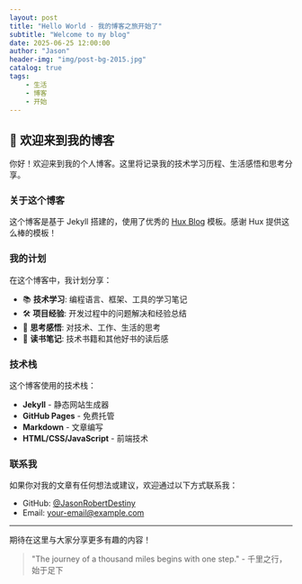 ```yaml
---
layout: post
title: "Hello World - 我的博客之旅开始了"
subtitle: "Welcome to my blog"
date: 2025-06-25 12:00:00
author: "Jason"
header-img: "img/post-bg-2015.jpg"
catalog: true
tags:
    - 生活
    - 博客
    - 开始
---
```


## 🎉 欢迎来到我的博客

你好！欢迎来到我的个人博客。这里将记录我的技术学习历程、生活感悟和思考分享。

### 关于这个博客

这个博客是基于 Jekyll 搭建的，使用了优秀的 [Hux Blog](https://github.com/Huxpro/huxpro.github.io) 模板。感谢 Hux 提供这么棒的模板！

### 我的计划

在这个博客中，我计划分享：

- 📚 **技术学习**: 编程语言、框架、工具的学习笔记
- 🛠️ **项目经验**: 开发过程中的问题解决和经验总结
- 💭 **思考感悟**: 对技术、工作、生活的思考
- 📖 **读书笔记**: 技术书籍和其他好书的读后感

### 技术栈

这个博客使用的技术栈：

- **Jekyll** - 静态网站生成器
- **GitHub Pages** - 免费托管
- **Markdown** - 文章编写
- **HTML/CSS/JavaScript** - 前端技术

### 联系我

如果你对我的文章有任何想法或建议，欢迎通过以下方式联系我：

- GitHub: [@JasonRobertDestiny](https://github.com/JasonRobertDestiny)
- Email: your-email@example.com

---

期待在这里与大家分享更多有趣的内容！

> "The journey of a thousand miles begins with one step." - 千里之行，始于足下

